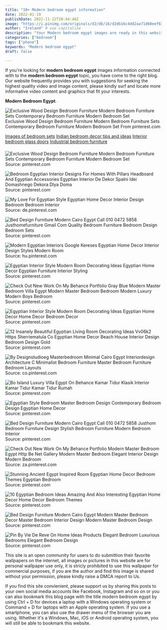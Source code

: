 ```yaml
---
title: "10+ Modern bedroom egypt information"
date: 2022-01-19
publishDate: 2022-11-12T20:44:46Z
image: "https://i.pinimg.com/originals/d2/db/16/d2db16c4dd2aa71d60eef67eebfe0968.jpg"
author: "Ireland" # use capitalize
description: "Your Modern bedroom egypt images are ready in this website. Modern bedroom egypt are a topic that is being searched for and liked by netizens today. You can Get the Modern bedroom egypt files here. Find and Download all free vectors."
categories: ["bedroom"]
tags: ["phone"]
keywords: "Modern bedroom egypt"
draft: false

---
```


If you're looking for **modern bedroom egypt** images information connected with to the **modern bedroom egypt** topic, you have come to the right  blog.  Our website frequently  provides you with  suggestions  for seeking  the highest  quality video and image  content, please kindly surf and locate more informative video content and graphics  that fit your interests.

**Modern Bedroom Egypt**. 

![Exclusive Wood Design Bedroom Furniture Modern Bedroom Furniture Sets Contemporary Bedroom Furniture Modern Bedroom Set](https://i.pinimg.com/originals/2f/4e/0f/2f4e0f770a4bfa995221ce3698459e4d.jpg "Exclusive Wood Design Bedroom Furniture Modern Bedroom Furniture Sets Contemporary Bedroom Furniture Modern Bedroom Set")
Exclusive Wood Design Bedroom Furniture Modern Bedroom Furniture Sets Contemporary Bedroom Furniture Modern Bedroom Set From pinterest.com

[Images of bedroom sets](/images-of-bedroom-sets/)
[Indian bedroom decor tips and ideas](/indian-bedroom-decor-tips-and-ideas/)
[Interior bedroom glass doors](/interior-bedroom-glass-doors/)
[Industrial bedroom furniture](/industrial-bedroom-furniture/)



### 

 


![Exclusive Wood Design Bedroom Furniture Modern Bedroom Furniture Sets Contemporary Bedroom Furniture Modern Bedroom Set](https://i.pinimg.com/originals/2f/4e/0f/2f4e0f770a4bfa995221ce3698459e4d.jpg "Exclusive Wood Design Bedroom Furniture Modern Bedroom Furniture Sets Contemporary Bedroom Furniture Modern Bedroom Set")
Source: pinterest.com

 

![Bedroom Egyptian Interior Designs For Homes With Pillars Headboard And Egyptian Accessories Egyptian Interior De Dekor Spalni Idei Domashnego Dekora Dlya Doma](https://i.pinimg.com/originals/64/d0/21/64d021ded4d67ec178b0c1c38f1d1e49.jpg "Bedroom Egyptian Interior Designs For Homes With Pillars Headboard And Egyptian Accessories Egyptian Interior De Dekor Spalni Idei Domashnego Dekora Dlya Doma")
Source: pinterest.com

 

![My Love For Egyptian Style Egyptian Home Decor Interior Design Bedroom Bedroom Interior](https://i.pinimg.com/originals/bc/92/a3/bc92a32db08ad7af631d663653123b2a.jpg "My Love For Egyptian Style Egyptian Home Decor Interior Design Bedroom Bedroom Interior")
Source: de.pinterest.com

 

![Bed Design Furniture Modern Cairo Egypt Call 010 0472 5858 Justhomefurniture Gmail Com Quality Bedroom Furniture Bedroom Design Bedroom Sets](https://i.pinimg.com/originals/a4/76/60/a47660bf02dbd60631a9d6c0b5846753.jpg "Bed Design Furniture Modern Cairo Egypt Call 010 0472 5858 Justhomefurniture Gmail Com Quality Bedroom Furniture Bedroom Design Bedroom Sets")
Source: pinterest.com

 

![Modern Egyptian Interiors Google Kereses Egyptian Home Decor Interior Design Styles Modern Room](https://i.pinimg.com/originals/b3/b1/01/b3b101461d8082db3d07914d66e846ba.jpg "Modern Egyptian Interiors Google Kereses Egyptian Home Decor Interior Design Styles Modern Room")
Source: hu.pinterest.com

 

![Egyptian Interior Style Modern Room Decorating Ideas Egyptian Home Decor Egyptian Furniture Interior Styling](https://i.pinimg.com/564x/3e/84/0a/3e840a4e0db99bea7ec27eb99c35bb6d--egyptian-home-decor-modern-room.jpg "Egyptian Interior Style Modern Room Decorating Ideas Egyptian Home Decor Egyptian Furniture Interior Styling")
Source: pinterest.com

 

![Check Out New Work On My Behance Portfolio Gray Blue Modern Master Bedroom Villa Egypt Modern Master Bedroom Bedroom Modern Luxury Modern Boys Bedroom](https://i.pinimg.com/474x/c2/77/f6/c277f6c06f0f2e8f82497b0073f1b648.jpg "Check Out New Work On My Behance Portfolio Gray Blue Modern Master Bedroom Villa Egypt Modern Master Bedroom Bedroom Modern Luxury Modern Boys Bedroom")
Source: pinterest.com

 

![Egyptian Interior Style Modern Room Decorating Ideas Egyptian Home Decor Home Decor Bedroom Decor](https://i.pinimg.com/originals/81/f8/1e/81f81e62fcca35924395d363844c7eb2.jpg "Egyptian Interior Style Modern Room Decorating Ideas Egyptian Home Decor Home Decor Bedroom Decor")
Source: pinterest.com

 

![12 Insanely Beautiful Egyptian Living Room Decorating Ideas Vv06k2 Https Sherriematula Co Egyptian Home Decor Beach House Interior Design Bedroom Design Gold](https://i.pinimg.com/736x/a7/48/62/a7486260819f8d8382e6fad8bdc203b3.jpg "12 Insanely Beautiful Egyptian Living Room Decorating Ideas Vv06k2 Https Sherriematula Co Egyptian Home Decor Beach House Interior Design Bedroom Design Gold")
Source: pinterest.com

 

![By Designstudioeg Masterbedroom Minimal Cairo Egypt Interiordesign Architecture C Minimalist Bedroom Furniture Master Bedroom Furniture Bedroom Layouts](https://i.pinimg.com/originals/7b/72/c0/7b72c0c0aa87e92345116ce2c9918939.jpg "By Designstudioeg Masterbedroom Minimal Cairo Egypt Interiordesign Architecture C Minimalist Bedroom Furniture Master Bedroom Furniture Bedroom Layouts")
Source: co.pinterest.com

 

![Bo Island Luxury Villa Egypt On Behance Kamar Tidur Klasik Interior Kamar Tidur Kamar Tidur Rumah](https://i.pinimg.com/originals/f3/fc/d3/f3fcd3a54f0b8114de273f35f3b902f0.jpg "Bo Island Luxury Villa Egypt On Behance Kamar Tidur Klasik Interior Kamar Tidur Kamar Tidur Rumah")
Source: pinterest.com

 

![Egyptian Style Bedroom Master Bedroom Design Contemporary Bedroom Design Egyptian Home Decor](https://i.pinimg.com/originals/fb/f5/68/fbf56858bdf60ec3dd0021f07ced60d8.jpg "Egyptian Style Bedroom Master Bedroom Design Contemporary Bedroom Design Egyptian Home Decor")
Source: pinterest.com

 

![Bed Design Furniture Modern Cairo Egypt Call 010 0472 5858 Justhom Bedroom Furniture Design Stylish Bedroom Furniture Modern Bedroom Interior](https://i.pinimg.com/originals/1c/3e/dc/1c3edc6b978999ea00620efbec5118f0.jpg "Bed Design Furniture Modern Cairo Egypt Call 010 0472 5858 Justhom Bedroom Furniture Design Stylish Bedroom Furniture Modern Bedroom Interior")
Source: pinterest.com

 

![Check Out New Work On My Behance Portfolio Modern Master Bedroom Egypt Http Be Net Gallery Modern Master Bedroom Elegant Interior Design Modern Bedroom](https://i.pinimg.com/originals/de/37/a9/de37a9dc2ebc1df5b7d43fb16e34e649.jpg "Check Out New Work On My Behance Portfolio Modern Master Bedroom Egypt Http Be Net Gallery Modern Master Bedroom Elegant Interior Design Modern Bedroom")
Source: za.pinterest.com

 

![Stunning Ancient Egypt Inspired Room Egyptian Home Decor Bedroom Themes Egyptian Bedroom](https://i.pinimg.com/600x315/38/91/5f/38915fc1ec1e1facf3c5cb0a133917bc.jpg "Stunning Ancient Egypt Inspired Room Egyptian Home Decor Bedroom Themes Egyptian Bedroom")
Source: pinterest.com

 

![10 Egyptian Bedroom Ideas Amazing And Also Interesting Egyptian Home Decor Home Decor Bedroom Themes](https://i.pinimg.com/originals/6f/5e/7f/6f5e7f577a9a2f4bbceac7afad9e4e82.jpg "10 Egyptian Bedroom Ideas Amazing And Also Interesting Egyptian Home Decor Home Decor Bedroom Themes")
Source: pinterest.com

 

![Bed Design Furniture Modern Cairo Egypt Modern Master Bedroom Decor Master Bedroom Interior Design Modern Master Bedroom Design](https://i.pinimg.com/736x/08/f4/67/08f4671aaedf179593584b113aabd0e7--modern-master-bedroom-modern-bedroom-furniture.jpg "Bed Design Furniture Modern Cairo Egypt Modern Master Bedroom Decor Master Bedroom Interior Design Modern Master Bedroom Design")
Source: pinterest.com

 

![Pin By Vie De Reve On Home Ideas Products Elegant Bedroom Luxurious Bedrooms Elegant Bedroom Design](https://i.pinimg.com/originals/d2/db/16/d2db16c4dd2aa71d60eef67eebfe0968.jpg "Pin By Vie De Reve On Home Ideas Products Elegant Bedroom Luxurious Bedrooms Elegant Bedroom Design")
Source: pinterest.com

 

This site is an open community for users to do submittion their favorite wallpapers on the internet, all images or pictures in this website are for personal wallpaper use only, it is stricly prohibited to use this wallpaper for commercial purposes, if you are the author and find this image is shared without your permission, please kindly raise a DMCA report to Us.

If you find this site convienient, please support us by sharing this posts to your own social media accounts like Facebook, Instagram and so on or you can also bookmark this blog page with the title modern bedroom egypt by using Ctrl + D for devices a laptop with a Windows operating system or Command + D for laptops with an Apple operating system. If you use a smartphone, you can also use the drawer menu of the browser you are using. Whether it's a Windows, Mac, iOS or Android operating system, you will still be able to bookmark this website.
